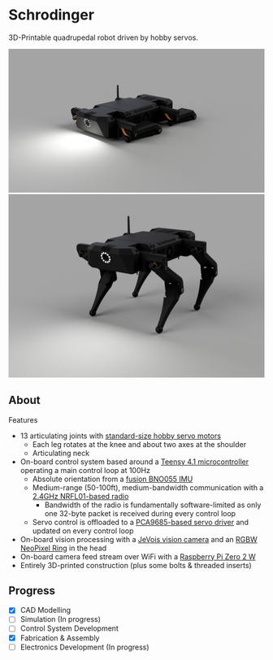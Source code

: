 # Schrodinger
3D-Printable quadrupedal robot driven by hobby servos.

![image](https://github.com/Robert-Mones/Schrodinger/blob/main/images/renders/isometric-v117.png)
![image](https://github.com/Robert-Mones/Schrodinger/blob/main/images/renders/isometric-standing-v91.png)

## About
Features
- 13 articulating joints with [standard-size hobby servo motors](https://www.sunfounder.com/products/metal-gear-digital-servo)
    - Each leg rotates at the knee and about two axes at the shoulder
    - Articulating neck
- On-board control system based around a [Teensy 4.1 microcontroller](https://www.pjrc.com/store/teensy41.html) operating a main control loop at 100Hz
    - Absolute orientation from a [fusion BNO055 IMU](https://www.adafruit.com/product/2472)
    - Medium-range (50-100ft), medium-bandwidth communication with a [2.4GHz NRFL01-based radio](https://www.amazon.com/gp/product/B00WG9HO6Q)
        - Bandwidth of the radio is fundamentally software-limited as only one 32-byte packet is received during every control loop
    - Servo control is offloaded to a [PCA9685-based servo driver](https://www.sunfounder.com/products/pca9685-servo-driver) and updated on every control loop
- On-board vision processing with a [JeVois vision camera](http://www.jevois.org/) and an [RGBW NeoPixel Ring](https://www.adafruit.com/product/2853) in the head
- On-board camera feed stream over WiFi with a [Raspberry Pi Zero 2 W](https://www.adafruit.com/product/5291)
- Entirely 3D-printed construction (plus some bolts & threaded inserts) 

## Progress
- [x] CAD Modelling
- [ ] Simulation (In progress)
- [ ] Control System Development
- [x] Fabrication & Assembly
- [ ] Electronics Development (In progress)
